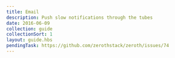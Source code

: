 ```yaml
---
title: Email
description: Push slow notifications through the tubes
date: 2016-06-09
collection: guide
collectionSort: 1
layout: guide.hbs
pendingTask: https://github.com/zerothstack/zeroth/issues/74
---
```

